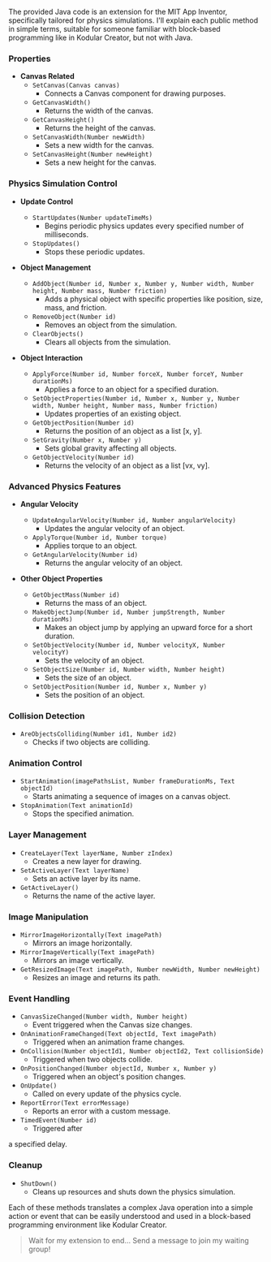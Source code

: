 The provided Java code is an extension for the MIT App Inventor, specifically tailored for physics simulations. I'll explain each public method in simple terms, suitable for someone familiar with block-based programming like in Kodular Creator, but not with Java.


### Properties

- **Canvas Related**
  - `SetCanvas(Canvas canvas)`
    - Connects a Canvas component for drawing purposes.
  - `GetCanvasWidth()`
    - Returns the width of the canvas.
  - `GetCanvasHeight()`
    - Returns the height of the canvas.
  - `SetCanvasWidth(Number newWidth)`
    - Sets a new width for the canvas.
  - `SetCanvasHeight(Number newHeight)`
    - Sets a new height for the canvas.

### Physics Simulation Control

- **Update Control**
  - `StartUpdates(Number updateTimeMs)`
    - Begins periodic physics updates every specified number of milliseconds.
  - `StopUpdates()`
    - Stops these periodic updates.

- **Object Management**
  - `AddObject(Number id, Number x, Number y, Number width, Number height, Number mass, Number friction)`
    - Adds a physical object with specific properties like position, size, mass, and friction.
  - `RemoveObject(Number id)`
    - Removes an object from the simulation.
  - `ClearObjects()`
    - Clears all objects from the simulation.

- **Object Interaction**
  - `ApplyForce(Number id, Number forceX, Number forceY, Number durationMs)`
    - Applies a force to an object for a specified duration.
  - `SetObjectProperties(Number id, Number x, Number y, Number width, Number height, Number mass, Number friction)`
    - Updates properties of an existing object.
  - `GetObjectPosition(Number id)`
    - Returns the position of an object as a list [x, y].
  - `SetGravity(Number x, Number y)`
    - Sets global gravity affecting all objects.
  - `GetObjectVelocity(Number id)`
    - Returns the velocity of an object as a list [vx, vy].

### Advanced Physics Features

- **Angular Velocity**
  - `UpdateAngularVelocity(Number id, Number angularVelocity)`
    - Updates the angular velocity of an object.
  - `ApplyTorque(Number id, Number torque)`
    - Applies torque to an object.
  - `GetAngularVelocity(Number id)`
    - Returns the angular velocity of an object.

- **Other Object Properties**
  - `GetObjectMass(Number id)`
    - Returns the mass of an object.
  - `MakeObjectJump(Number id, Number jumpStrength, Number durationMs)`
    - Makes an object jump by applying an upward force for a short duration.
  - `SetObjectVelocity(Number id, Number velocityX, Number velocityY)`
    - Sets the velocity of an object.
  - `SetObjectSize(Number id, Number width, Number height)`
    - Sets the size of an object.
  - `SetObjectPosition(Number id, Number x, Number y)`
    - Sets the position of an object.

### Collision Detection

- `AreObjectsColliding(Number id1, Number id2)`
  - Checks if two objects are colliding.

### Animation Control

- `StartAnimation(imagePathsList, Number frameDurationMs, Text objectId)`
  - Starts animating a sequence of images on a canvas object.
- `StopAnimation(Text animationId)`
  - Stops the specified animation.

### Layer Management

- `CreateLayer(Text layerName, Number zIndex)`
  - Creates a new layer for drawing.
- `SetActiveLayer(Text layerName)`
  - Sets an active layer by its name.
- `GetActiveLayer()`
  - Returns the name of the active layer.

### Image Manipulation

- `MirrorImageHorizontally(Text imagePath)`
  - Mirrors an image horizontally.
- `MirrorImageVertically(Text imagePath)`
  - Mirrors an image vertically.
- `GetResizedImage(Text imagePath, Number newWidth, Number newHeight)`
  - Resizes an image and returns its path.

### Event Handling

- `CanvasSizeChanged(Number width, Number height)`
  - Event triggered when the Canvas size changes.
- `OnAnimationFrameChanged(Text objectId, Text imagePath)`
  - Triggered when an animation frame changes.
- `OnCollision(Number objectId1, Number objectId2, Text collisionSide)`
  - Triggered when two objects collide.
- `OnPositionChanged(Number objectId, Number x, Number y)`
  - Triggered when an object's position changes.
- `OnUpdate()`
  - Called on every update of the physics cycle.
- `ReportError(Text errorMessage)`
  - Reports an error with a custom message.
- `TimedEvent(Number id)`
  - Triggered after

 a specified delay.

### Cleanup

- `ShutDown()`
  - Cleans up resources and shuts down the physics simulation.

Each of these methods translates a complex Java operation into a simple action or event that can be easily understood and used in a block-based programming environment like Kodular Creator.


> Wait for my extension to end... Send a message to join my waiting group!
